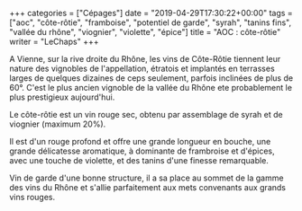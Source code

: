 +++
categories = ["Cépages"]
date = "2019-04-29T17:30:22+00:00"
tags = ["aoc", "côte-rôtie", "framboise", "potentiel de garde", "syrah", "tanins fins", "vallée du rhône", "viognier", "violette", "épice"] 
title = "AOC : côte-rôtie"
writer = "LeChaps"
+++

A Vienne, sur la rive droite du Rhône, les vins de Côte-Rôtie tiennent leur nature des vignobles de l'appellation, étratois et implantés en terrasses larges de quelques dizaines de ceps seulement, parfois inclinées de plus de 60°. C'est le plus ancien vignoble de la vallée du Rhône ete probablement le plus prestigieux aujourd'hui.  

Le côte-rôtie est un vin rouge sec, obtenu par assemblage de syrah et de viognier (maximum 20%).  

Il est d'un rouge profond et offre une grande longueur en bouche, une grande délicatesse aromatique, à dominante de frambroise et d'épices, avec une touche de violette, et des tanins d'une finesse remarquable.  

Vin de garde d'une bonne structure, il a sa place au sommet de la gamme des vins du Rhône et s'allie parfaitement aux mets convenants aux grands vins rouges.
